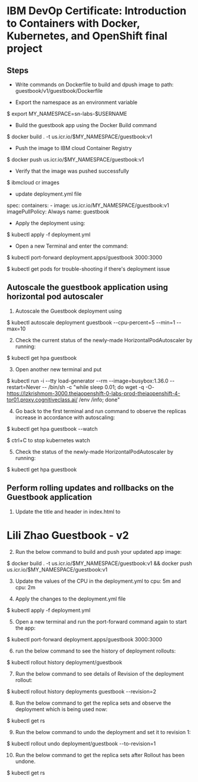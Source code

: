 # IBM DevOp Certificate: Introduction to Containers with Docker, Kubernetes, and OpenShift final project

## Steps

* Write commands on Dockerfile to build and dpush image to path: guestbook/v1/guestbook/Dockerfile

* Export the namespace as an environment variable

$ export MY_NAMESPACE=sn-labs-$USERNAME

* Build the guestbook app using the Docker Build command

$ docker build . -t us.icr.io/$MY_NAMESPACE/guestbook:v1

* Push the image to IBM cloud Container Registry

$ docker push us.icr.io/$MY_NAMESPACE/guestbook:v1

* Verify that the image was pushed successfully

$ ibmcloud cr images

* update deployment.yml file

spec:
      containers:
      - image: us.icr.io/MY_NAMESPACE/guestbook:v1
        imagePullPolicy: Always
        name: guestbook

* Apply the deployment using: 

$ kubectl apply -f deployment.yml

* Open a new Terminal and enter the  command:

$ kubectl port-forward deployment.apps/guestbook 3000:3000

$ kubectl get pods for trouble-shooting if there's deployment issue
## Autoscale the guestbook application using horizontal pod autoscaler

1. Autoscale the Guestbook deployment using 

$ kubectl autoscale deployment guestbook --cpu-percent=5 --min=1 --max=10

2. Check the current status of the newly-made HorizontalPodAutoscaler by running:

$ kubectl get hpa guestbook

3. Open another new terminal and put 

$ kubectl run -i --tty load-generator --rm --image=busybox:1.36.0 --restart=Never -- /bin/sh -c "while sleep 0.01; do wget -q -O- https://lzkrishmom-3000.theiaopenshift-0-labs-prod-theiaopenshift-4-tor01.proxy.cognitiveclass.ai/
/env /info; done"

4. Go back to the first terminal and run command to observe the replicas increase in accordance with autoscaling:

$ kubectl get hpa guestbook --watch

$ ctrl+C to stop kubernetes watch

5. Check the status of the newly-made HorizontalPodAutoscaler by running:

$ kubectl get hpa guestbook

## Perform rolling updates and rollbacks on the Guestbook application

1. Update the title and header in index.html to <title>Lili Zhao Guestbook - v2</title>

</head>

<body>
  <div id="header">
    <h1>Lili Zhao Guestbook - v2</h1>

2. Run the below command to build and push your updated app image:

$ docker build . -t us.icr.io/$MY_NAMESPACE/guestbook:v1 && docker push us.icr.io/$MY_NAMESPACE/guestbook:v1

3. Update the values of the CPU in the deployment.yml to cpu: 5m and cpu: 2m

4. Apply the changes to the deployment.yml file

$ kubectl apply -f deployment.yml

5. Open a new terminal and run the port-forward command again to start the app:

$ kubectl port-forward deployment.apps/guestbook 3000:3000

6. run the below command to see the history of deployment rollouts: 

$ kubectl rollout history deployment/guestbook

7. Run the below command to see details of Revision of the deployment rollout:

$ kubectl rollout history deployments guestbook --revision=2

8. Run the below command to get the replica sets and observe the deployment which is being used now:

$ kubectl get rs

9. Run the below command to undo the deployment and set it to revision 1:

$ kubectl rollout undo deployment/guestbook --to-revision=1

10. Run the below command to get the replica sets after Rollout has been undone.  

$ kubectl get rs

